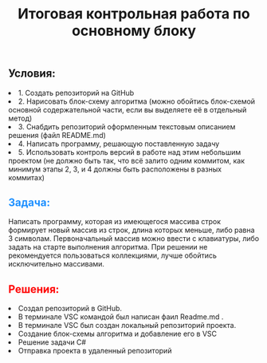 <!-- <style>
header 
{
  background-color: #666;
  padding: 30px;
  text-align: center;
  font-size: 35px;
  color: #00FFFF;
}
article 
{
  float: left;
  padding: 30px;
  width: 84%;
  background-color: #000;
  height: 920px;
} -->

<header>
  <h1>Итоговая контрольная работа по основному блоку
</h1>
</header>
<article>
<h2>Условия:</H2>
<li> 1. Создать репозиторий на GitHub</li>
<li>2. Нарисовать блок-схему алгоритма (можно обойтись блок-схемой основной содержательной части, если вы выделяете её в отдельный метод)</li>
<li>3. Снабдить репозиторий оформленным текстовым описанием решения (файл README.md)
<li>4. Написать программу, решающую поставленную задачу</li>
<li>5. Использовать контроль версий в работе над этим небольшим проектом (не должно быть так, что всё залито одним коммитом, как минимум этапы 2, 3, и 4 должны быть расположены в разных коммитах)</li></ul> 
<h2 style="color:DodgerBlue;"> Задача:</h2>
Написать программу, которая из имеющегося массива строк формирует новый массив из строк, длина которых меньше, либо равна 3 символам. Первоначальный массив можно ввести с клавиатуры, либо задать на старте выполнения алгоритма. При решении не рекомендуется пользоваться коллекциями, лучше обойтись исключительно массивами.


<h2 style="color:red;">Решения:</h2>
<li> Создал репозиторий в GitHub.</li>
<li> В терминале VSC командой был написан фаил Readme.md .</li>
<li> В терминале VSC  был создан локальный репозиторий проекта.</li>
<li> Cоздание блок-схемы алгоритма и добавление его в VSC</li>
<li>Решение задачи  C#</li>
<li>Отправка проекта в удаленный репозиторий</li>

</article>
